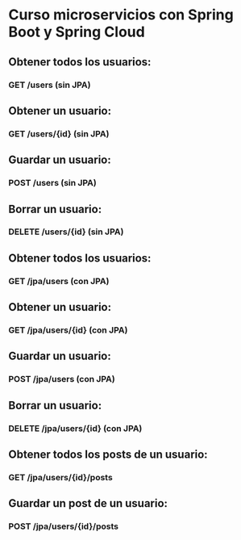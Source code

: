# Curso microservicios con Spring Boot y Spring Cloud
## Obtener todos los usuarios:
### GET /users (sin JPA)
## Obtener un usuario: 
### GET /users/{id} (sin JPA)
## Guardar un usuario: 
### POST /users (sin JPA)
## Borrar un usuario: 
### DELETE /users/{id} (sin JPA)
## Obtener todos los usuarios:
### GET /jpa/users (con JPA)
## Obtener un usuario:
### GET /jpa/users/{id} (con JPA)
## Guardar un usuario:
### POST /jpa/users (con JPA)
## Borrar un usuario: 
### DELETE /jpa/users/{id} (con JPA)
## Obtener todos los posts de un usuario:
### GET /jpa/users/{id}/posts
## Guardar un post de un usuario:
### POST /jpa/users/{id}/posts
